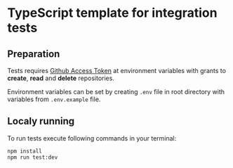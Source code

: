 # TypeScript template for integration tests

## Preparation
Tests requires [Github Access Token](https://docs.github.com/en/github/authenticating-to-github/creating-a-personal-access-token) at environment variables with grants to **create**, **read** and **delete** repositories. 

Environment variables can be set by creating `.env` file in root directory with variables from `.env.example` file.

## Localy running
To run tests execute following commands in your terminal:

```
npm install
npm run test:dev
```

